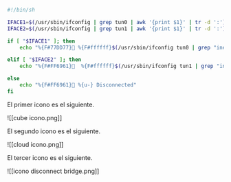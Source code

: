 ```bash
#!/bin/sh

IFACE1=$(/usr/sbin/ifconfig | grep tun0 | awk '{print $1}' | tr -d ':')
IFACE2=$(/usr/sbin/ifconfig | grep tun1 | awk '{print $1}' | tr -d ':')

if [ "$IFACE1" ]; then
    echo "%{F#77DD77}󰆧 %{F#ffffff}$(/usr/sbin/ifconfig tun0 | grep "inet " | awk '{print $2}')%{u-}"

elif [ "$IFACE2" ]; then
    echo "%{F#FF6961}  %{F#ffffff}$(/usr/sbin/ifconfig tun1 | grep "inet " | awk '{print $2}')%{u-}"

else
	echo "%{F#FF6961} %{u-} Disconnected"
fi
```

El primer icono es el siguiente.

![[cube icono.png]]

El segundo icono es el siguiente.

![[cloud icono.png]]

El tercer icono es el siguiente.

![[icono disconnect bridge.png]]

